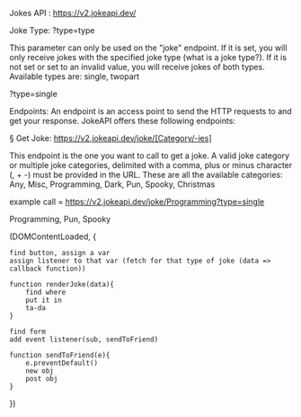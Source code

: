 Jokes API : https://v2.jokeapi.dev/



Joke Type:
?type=type

This parameter can only be used on the "joke" endpoint.
If it is set, you will only receive jokes with the specified joke type (what is a joke type?).
If it is not set or set to an invalid value, you will receive jokes of both types.
Available types are: single, twopart

?type=single



Endpoints:
An endpoint is an access point to send the HTTP requests to and get your response.
JokeAPI offers these following endpoints:

§ Get Joke:
 https://v2.jokeapi.dev/joke/[Category/-ies]

This endpoint is the one you want to call to get a joke.
A valid joke category or multiple joke categories, delimited with a comma, plus or minus character (, + -) must be provided in the URL.
These are all the available categories: Any, Misc, Programming, Dark, Pun, Spooky, Christmas


example call = https://v2.jokeapi.dev/joke/Programming?type=single


Programming, Pun, Spooky



(DOMContentLoaded, {

    find button, assign a var 
    assign listener to that var (fetch for that type of joke (data => callback function))

    function renderJoke(data){
        find where
        put it in
        ta-da
    }

    find form 
    add event listener(sub, sendToFriend)

    function sendToFriend(e){
        e.preventDefault()
        new obj
        post obj
    }


})